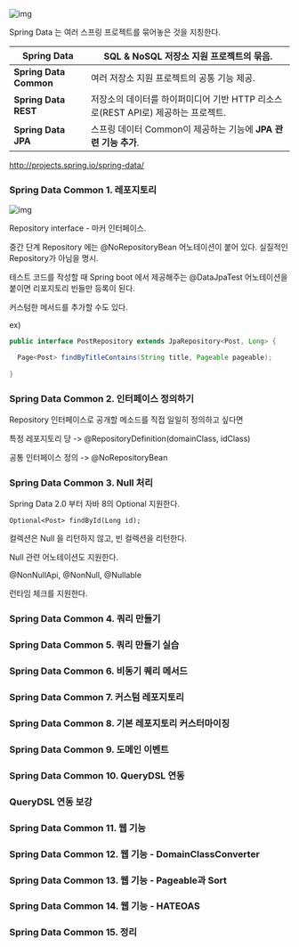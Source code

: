 ![img](https://lh5.googleusercontent.com/tqsGcOYk-owmbNi0AMT-vKbL6RxcFHypIeUT4AZ09iAQc5mfUdgUa5uwTzPQ8G5BkQH5eePy98gAadajWYIYp4v1Ust9bNw3QEvCOyyMkzvKtafoZaQ7prBMeZrP8i0gxwZlN5Cj)



Spring Data 는 여러 스프링 프로젝트를 묶어놓은 것을 지칭한다.

| Spring Data            | SQL & NoSQL 저장소 지원 프로젝트의 묶음.                     |
| ---------------------- | ------------------------------------------------------------ |
| **Spring Data Common** | 여러 저장소 지원 프로젝트의 공통 기능 제공.                  |
| **Spring Data REST**   | 저장소의 데이터를 하이퍼미디어 기반 HTTP 리소스로(REST API로) 제공하는 프로젝트. |
| **Spring Data JPA**    | 스프링 데이터 Common이 제공하는 기능에 **JPA 관련 기능 추가**. |

http://projects.spring.io/spring-data/





### Spring Data Common 1. 레포지토리

![img](https://lh6.googleusercontent.com/zeNaOb-uhvZjerbocijZgndm7B5kbaKEoXxBnWufjjiD463Wi-wlb5eiOXIa3HRdlEXbXLTfct5NqB9518DDZLyIuzxtPdpFXVwjYZS6W8pAdrrrOfLx3AmFJhis3Ifwq139u2R5)

Repository interface - 마커 인터페이스.

중간 단계 Repository 에는 @NoRepositoryBean 어노테이션이 붙어 있다. 실질적인 Repository가 아님을 명시.



테스트 코드를 작성할 때 Spring boot 에서 제공해주는 @DataJpaTest 어노테이션을 붙이면 리포지토리 빈들만 등록이 된다.



커스텀한 메서드를 추가할 수도 있다.

ex)

``` java
public interface PostRepository extends JpaRepository<Post, Long> {

  Page<Post> findByTitleContains(String title, Pageable pageable);
  
}

```



### Spring Data Common 2. 인터페이스 정의하기

Repository 인터페이스로 공개할 메소드를 직접 일일히 정의하고 싶다면

특정 레포지토리 당 -> @RepositoryDefinition(domainClass, idClass)

공통 인터페이스 정의 -> @NoRepositoryBean



### Spring Data Common 3. Null 처리

Spring Data 2.0 부터 자바 8의 Optional 지원한다.

`Optional<Post> findById(Long id);`

컬렉션은 Null 을 리턴하지 않고, 빈 컬렉션을 리턴한다.



Null 관련 어노테이션도 지원한다.

@NonNullApi, @NonNull, @Nullable

런타임 체크를 지원한다.





### Spring Data Common 4. 쿼리 만들기

### Spring Data Common 5. 쿼리 만들기 실습

### Spring Data Common 6. 비동기 퀘리 메서드

### Spring Data Common 7. 커스텀 레포지토리

### Spring Data Common 8. 기본 레포지토리 커스터마이징

### Spring Data Common 9. 도메인 이벤트

### Spring Data Common 10. QueryDSL 연동

### QueryDSL 연동 보강

### Spring Data Common 11. 웹 기능

### Spring Data Common 12. 웹 기능 - DomainClassConverter

### Spring Data Common 13. 웹 기능 - Pageable과 Sort

### Spring Data Common 14. 웹 기능 - HATEOAS

### Spring Data Common 15. 정리

